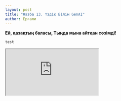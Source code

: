 ```yaml
---
layout: post
title: "Жазба 13. Үздік Білім GenAI"
author: Ерғали 
---
```



<b>Ей, қазақтың баласы,
Тыңда мына айтқан сөзімді!</b>
```
test
```
<iframe src="https://uzdik-ai.streamlit.app/" title="Streamlit App"></iframe>
